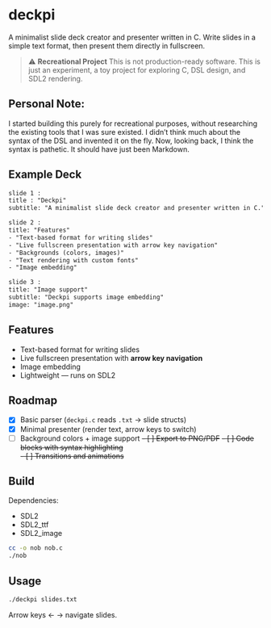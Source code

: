 # deckpi

A minimalist slide deck creator and presenter written in C.
Write slides in a simple text format, then present them directly in fullscreen.

> ⚠️ **Recreational Project**
> This is not production-ready software. This is just an experiment, a toy project for exploring C, DSL design, and SDL2 rendering.

## Personal Note:

I started building this purely for recreational purposes, without researching the existing tools that I was sure existed. I didn’t think much about the syntax of the DSL and invented it on the fly. Now, looking back, I think the syntax is pathetic. It should have just been Markdown.

## Example Deck

```txt
slide 1 :
title : "Deckpi"
subtitle: "A minimalist slide deck creator and presenter written in C."

slide 2 :
title: "Features"
- "Text-based format for writing slides"
- "Live fullscreen presentation with arrow key navigation"
- "Backgrounds (colors, images)"
- "Text rendering with custom fonts"
- "Image embedding"

slide 3 :
title: "Image support"
subtitle: "Deckpi supports image embedding"
image: "image.png"
```

## Features

- Text-based format for writing slides
- Live fullscreen presentation with **arrow key navigation**
- Image embedding
- Lightweight — runs on SDL2

## Roadmap

- [x] Basic parser (`deckpi.c` reads `.txt` → slide structs)
- [x] Minimal presenter (render text, arrow keys to switch)
- [ ] Background colors + image support
      ~~- [ ] Export to PNG/PDF~~
      ~~- [ ] Code blocks with syntax highlighting~~  
       ~~- [ ] Transitions and animations~~

## Build

Dependencies:

- SDL2
- SDL2_ttf
- SDL2_image

```bash
cc -o nob nob.c
./nob
```

## Usage

```bash
./deckpi slides.txt
```

Arrow keys ← → navigate slides.
